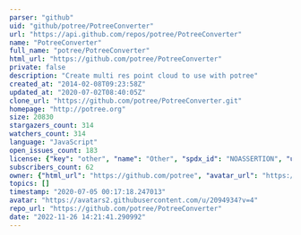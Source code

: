 ```yaml
---
parser: "github"
uid: "github/potree/PotreeConverter"
url: "https://api.github.com/repos/potree/PotreeConverter"
name: "PotreeConverter"
full_name: "potree/PotreeConverter"
html_url: "https://github.com/potree/PotreeConverter"
private: false
description: "Create multi res point cloud to use with potree"
created_at: "2014-02-08T09:23:58Z"
updated_at: "2020-07-02T08:40:05Z"
clone_url: "https://github.com/potree/PotreeConverter.git"
homepage: "http://potree.org"
size: 20830
stargazers_count: 314
watchers_count: 314
language: "JavaScript"
open_issues_count: 183
license: {"key": "other", "name": "Other", "spdx_id": "NOASSERTION", "url": null, "node_id": "MDc6TGljZW5zZTA="}
subscribers_count: 62
owner: {"html_url": "https://github.com/potree", "avatar_url": "https://avatars2.githubusercontent.com/u/2094934?v=4", "login": "potree", "type": "User"}
topics: []
timestamp: "2020-07-05 00:17:18.247013"
avatar: "https://avatars2.githubusercontent.com/u/2094934?v=4"
repo_url: "https://github.com/potree/PotreeConverter"
date: "2022-11-26 14:21:41.290992"
---
```


